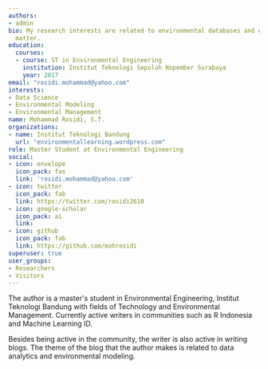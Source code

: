 ```yaml
---
authors:
- admin
bio: My research interests are related to environmental databases and environmental modeling
  matter.
education:
  courses:
  - course: ST in Environmental Engineering
    institution: Institut Teknologi Sepuluh Nopember Surabaya
    year: 2017
email: "rosidi.mohammad@yahoo.com"
interests:
- Data Science
- Environmental Modeling
- Environmental Management
name: Mohammad Rosidi, S.T.
organizations:
- name: Institut Teknologi Bandung
  url: "environmentallearning.wordpress.com"
role: Master Student at Environmental Engineering
social:
- icon: envelope
  icon_pack: fas
  link: 'rosidi.mohammad@yahoo.com'
- icon: twitter
  icon_pack: fab
  link: https://twitter.com/rosidi2610
- icon: google-scholar
  icon_pack: ai
  link: 
- icon: github
  icon_pack: fab
  link: https://github.com/mohrosidi
superuser: true
user_groups:
- Researchers
- Visitors
---
```


The author is a master's student in Environmental Engineering, Institut Teknologi Bandung with fields of Technology and Environmental Management. Currently active writers in communities such as R Indonesia and Machine Learning ID.

Besides being active in the community, the writer is also active in writing blogs. The theme of the blog that the author makes is related to data analytics and environmental modeling. 
